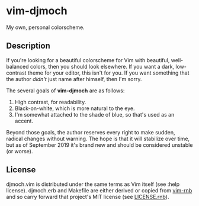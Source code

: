 # vim-djmoch

My own, personal colorscheme.

## Description

If you're looking for a beautiful colorscheme for Vim with beautiful,
well-balanced colors, then you should look elsewhere. If you want a
dark, low-contrast theme for your editor, this isn't for you. If you
want something that the author _didn't_ just name after himself, then
I'm sorry.

The several goals of __vim-djmoch__ are as follows:

1. High contrast, for readability.
2. Black-on-white, which is more natural to the eye.
3. I'm somewhat attached to the shade of blue, so that's used as an
   accent.

Beyond those goals, the author reserves every right to make sudden,
radical changes without warning. The hope is that it will stabilize over
time, but as of September 2019 it's brand new and should be considered
unstable (or worse).

## License

djmoch.vim is distributed under the same terms as Vim itself (see :help
license). djmoch.erb and Makefile are either derived or copied from
[vim-rnb](https://github.com/romainl/vim-rnb) and so carry forward that
project's MIT license (see
[LICENSE.rnb](https://git.danielmoch.com/vim-djmoch/tree/LICENSE.rnb)).
